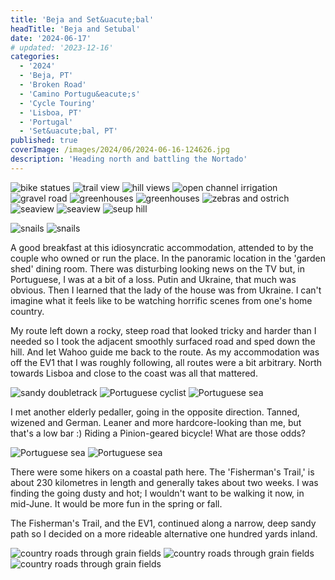 ```yaml
---
title: 'Beja and Set&uacute;bal'
headTitle: 'Beja and Setubal'
date: '2024-06-17'
# updated: '2023-12-16'
categories:
  - '2024'
  - 'Beja, PT'
  - 'Broken Road'
  - 'Camino Portugu&eacute;s'
  - 'Cycle Touring'
  - 'Lisboa, PT'
  - 'Portugal'
  - 'Set&uacute;bal, PT'
published: true
coverImage: /images/2024/06/2024-06-16-124626.jpg
description: 'Heading north and battling the Nortado'
---
```


<script>
	import Callout from '$lib/components/Callout.svelte'
  import Img from '$lib/components/Img.svelte' 
  import DayCardHGroup from '$lib/components/DayCardHGroup.svelte' 
</script>

<section class="card">

<DayCardHGroup
  where="Odeceixe, Faro &ndash; Vila Nova de Milfontes, Beja"
  when="2024-06-15"
  distance="48.0 km, 416 m, 3577.3 km to date" 
/>

<Img
  src="/images/2024/06/2024-06-15-114803.jpg"
  alt="bike statues"
  caption="I think my rig looks more comfortable."
/>
<Img
  src="/images/2024/06/2024-06-15-121813.jpg"
  alt="trail view"
  caption="Sandy double-track: Where is cycle.travel taking me?"
/>
<Img
  src="/images/2024/06/2024-06-15-121913.jpg"
  alt="hill views"
  caption="It's getting hillier."
/>
<Img
  src="/images/2024/06/2024-06-15-123315.jpg"
  alt="open channel irrigation"
  caption="How much is lost to evaporation?"
/>
<Img
  src="/images/2024/06/2024-06-15-123719.jpg"
  alt="gravel road"
  caption="Gravel! Would bigger tyres have worked better for this trip?"
/>
<Img
  src="/images/2024/06/2024-06-15-125451.jpg"
  alt="greenhouses"
  caption="Strawberries grown under cover."
/>
<Img
  src="/images/2024/06/2024-06-15-125506.jpg"
  alt="greenhouses"
/>
<Img
  src="/images/2024/06/2024-06-15-133100.jpg"
  alt="zebras and ostrich"
  caption="Have I been out in the sun too long? Am I seeing things?"
/>
<Img
  src="/images/2024/06/2024-06-15-133759.jpg"
  alt="seaview"
  caption="A glimpse of the sea"
/>
<Img
  src="/images/2024/06/2024-06-15-145838.jpg"
  alt="seaview"
  caption="And steep downhill to join it"
/>
<Img
  src="/images/2024/06/2024-06-15-150838.jpg"
  alt="seup hill"
  caption="And steep uphill to leave it. Not all ridden."
/>

<Img
  src="/images/2024/06/2024-06-15-161737.jpg"
  alt="snails"
  caption="Someone's dinner?"
/>
<Img
  src="/images/2024/06/2024-06-15-190543.jpg"
  alt="snails"
  caption="And across the bridge into Vila Nova de Milfontes for the night."
/>

</section>

<section class="card">

<DayCardHGroup
  where="Vila Nova de Milfontes, Beja &ndash; Vila Nova de Santo Andr&eacute;, Set&uacute;bal"
  when="2024-06-16"
  distance="55.4 km, 434 m, 3632.7km to date" 
/>

  <p>A good breakfast at this idiosyncratic accommodation, attended to by the couple who owned or run the place. In the panoramic location in the 'garden shed' dining room. There was disturbing looking news on the TV but, in Portuguese, I was at a bit of a loss. Putin and Ukraine, that much was obvious. Then I learned that the lady of the house was from Ukraine. I can't imagine what it feels like to be watching horrific scenes from one's home country.</p>

  <p>My route left down a rocky, steep road that looked tricky and harder than I needed so I took the adjacent smoothly surfaced road and sped down the hill. And let Wahoo guide me back to the route. As my accommodation was off the EV1 that I was roughly following, all routes were a bit arbitrary. North towards Lisboa and close to the coast was all that mattered.</p>

<Img
  src="/images/2024/06/2024-06-16-113240.jpg"
  alt="sandy doubletrack"
  caption="Fine sand, tough pedalling"
/>
<Img
  src="/images/2024/06/2024-06-16-114055.jpg"
  alt="Portuguese cyclist"
  caption="Another two-wheeler"
/>
<Img
  src="/images/2024/06/2024-06-16-122457.jpg"
  alt="Portuguese sea"
/>

<p>I met another elderly pedaller, going in the opposite direction. Tanned, wizened and German. Leaner and more hardcore-looking than me, but that's a low bar :) Riding a Pinion-geared bicycle! What are those odds?</p>
<!-- <Img
  src="/images/2024/06/2024-06-16-124411.jpg"
  alt="Portuguese sea"
  caption="Down to sea-level; always a mixed blessing."
/> -->
<Img
  src="/images/2024/06/2024-06-16-124424.jpg"
  alt="Portuguese sea"
  caption="Down to sea-level; always a mixed blessing."
/>
<Img
  src="/images/2024/06/2024-06-16-124626.jpg"
  alt="Portuguese sea"
/>
<p>There were some hikers on a coastal path here. The 'Fisherman's Trail,' is about 230 kilometres in length and generally takes about two weeks. I was finding the going dusty and hot; I wouldn't want to be walking it now, in mid-June. It would be more fun in the spring or fall.</p>

<p>The Fisherman's Trail, and the EV1, continued along a narrow, deep sandy path so I decided on a more rideable alternative one hundred yards inland.</p>
<Img
  src="/images/2024/06/2024-06-16-130807.jpg"
  alt="country roads through grain fields"
/>
<Img
  src="/images/2024/06/2024-06-16-130823.jpg"
  alt="country roads through grain fields"
/>
<!-- <Img
  src="/images/2024/06/2024-06-16-172259.jpg"
  alt="country roads through grain fields"
/> -->
<Img
  src="/images/2024/06/2024-06-16-172308.jpg"
  alt="country roads through grain fields"
  caption="Pine sap harvesting?"
/>

</section>
